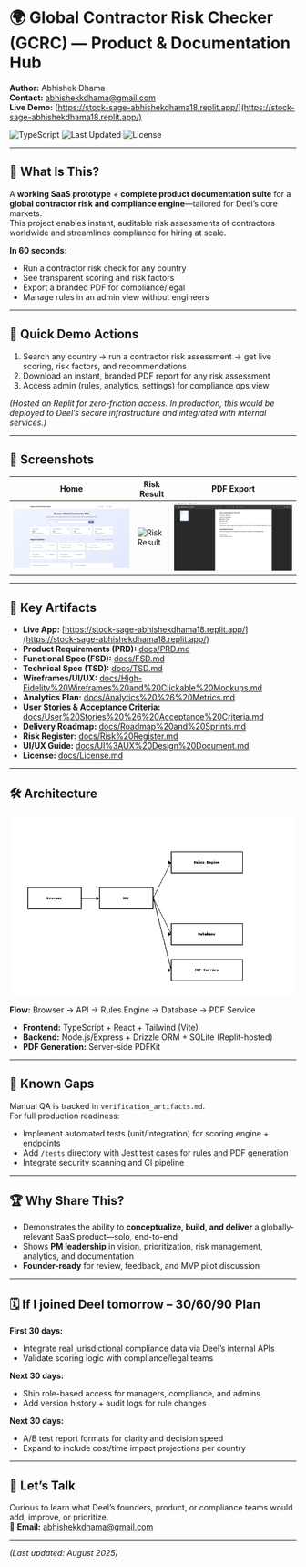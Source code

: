 # 🌍 Global Contractor Risk Checker (GCRC) — Product & Documentation Hub

**Author:** Abhishek Dhama  
**Contact:** abhishekkdhama@gmail.com  
**Live Demo:** [https://stock-sage-abhishekdhama18.replit.app/](https://stock-sage-abhishekdhama18.replit.app/)  

![TypeScript](https://img.shields.io/badge/TypeScript-93%25-blue)
![Last Updated](https://img.shields.io/badge/Updated-August%202025-brightgreen)
![License](https://img.shields.io/badge/License-MIT-yellow)

---

## 🚀 What Is This?

A **working SaaS prototype** + **complete product documentation suite** for a **global contractor risk and compliance engine**—tailored for Deel’s core markets.  
This project enables instant, auditable risk assessments of contractors worldwide and streamlines compliance for hiring at scale.

**In 60 seconds:**  
- Run a contractor risk check for any country  
- See transparent scoring and risk factors  
- Export a branded PDF for compliance/legal  
- Manage rules in an admin view without engineers

---

## 👀 Quick Demo Actions

1. Search any country → run a contractor risk assessment → get live scoring, risk factors, and recommendations  
2. Download an instant, branded PDF report for any risk assessment  
3. Access admin (rules, analytics, settings) for compliance ops view

*(Hosted on Replit for zero-friction access. In production, this would be deployed to Deel’s secure infrastructure and integrated with internal services.)*

---

## 📸 Screenshots

| Home | Risk Result | PDF Export |
|------|-------------|------------|
| ![Home](docs/Home.png) | ![Risk Result](docs/Risk%20result.png.png) | ![PDF Export](docs/PDF%20Export.png) |

---

## 📁 Key Artifacts

- **Live App:** [https://stock-sage-abhishekdhama18.replit.app/](https://stock-sage-abhishekdhama18.replit.app/)
- **Product Requirements (PRD):** [docs/PRD.md](docs/PRD.md)
- **Functional Spec (FSD):** [docs/FSD.md](docs/FSD.md)
- **Technical Spec (TSD):** [docs/TSD.md](docs/TSD.md)
- **Wireframes/UI/UX:** [docs/High-Fidelity%20Wireframes%20and%20Clickable%20Mockups.md](docs/High-Fidelity%20Wireframes%20and%20Clickable%20Mockups.md)
- **Analytics Plan:** [docs/Analytics%20%26%20Metrics.md](docs/Analytics%20%26%20Metrics.md)
- **User Stories & Acceptance Criteria:** [docs/User%20Stories%20%26%20Acceptance%20Criteria.md](docs/User%20Stories%20%26%20Acceptance%20Criteria.md)
- **Delivery Roadmap:** [docs/Roadmap%20and%20Sprints.md](docs/Roadmap%20and%20Sprints.md)
- **Risk Register:** [docs/Risk%20Register.md](docs/Risk%20Register.md)
- **UI/UX Guide:** [docs/UI%3AUX%20Design%20Document.md](docs/UI%3AUX%20Design%20Document.md)
- **License:** [docs/License.md](docs/License.md)

---

## 🛠 Architecture

![Architecture Diagram](docs/architecture-diagram.png)

**Flow:** Browser → API → Rules Engine → Database → PDF Service  
- **Frontend:** TypeScript + React + Tailwind (Vite)  
- **Backend:** Node.js/Express + Drizzle ORM + SQLite (Replit-hosted)  
- **PDF Generation:** Server-side PDFKit  

---

## 🧪 Known Gaps

Manual QA is tracked in `verification_artifacts.md`.  
For full production readiness:  
- Implement automated tests (unit/integration) for scoring engine + endpoints  
- Add `/tests` directory with Jest test cases for rules and PDF generation  
- Integrate security scanning and CI pipeline

---

## 🏆 Why Share This?

- Demonstrates the ability to **conceptualize, build, and deliver** a globally-relevant SaaS product—solo, end-to-end  
- Shows **PM leadership** in vision, prioritization, risk management, analytics, and documentation  
- **Founder-ready** for review, feedback, and MVP pilot discussion

---

## 🗓 If I joined Deel tomorrow – 30/60/90 Plan

**First 30 days:**  
- Integrate real jurisdictional compliance data via Deel’s internal APIs  
- Validate scoring logic with compliance/legal teams

**Next 30 days:**  
- Ship role-based access for managers, compliance, and admins  
- Add version history + audit logs for rule changes

**Next 30 days:**  
- A/B test report formats for clarity and decision speed  
- Expand to include cost/time impact projections per country

---

## 💬 Let’s Talk

Curious to learn what Deel’s founders, product, or compliance teams would add, improve, or prioritize.  
📧 **Email:** abhishekkdhama@gmail.com  


---

*(Last updated: August 2025)*
